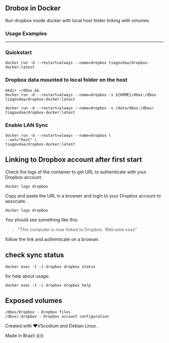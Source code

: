 

## Drobox in Docker

Run dropbox inside docker with local host folder linking with volumes.

### Usage Examples

____

### Quickstart

```
docker run -d --restart=always --name=dropbox tiagovdaa/dropbox-docker:latest
```

### Dropbox data mounted to local folder on the host

```
mkdir ~/dbox &&
docker run -d --restart=always --name=dropbox -v ${HOME}/dbox:/dbox tiagovdaa/dropbox-docker:latest
```

```
docker run -d --restart=always --name=dropbox -v /data/dbox:/dbox/ tiagovdaa/dropbox-docker:latest
```

### Enable LAN Sync

```
docker run -d --restart=always --name=dropbox \
--net="host" \
tiagovdaa/dropbox-docker:latest
```

## Linking to Dropbox account after first start

Check the logs of the container to get URL to authenticate with your Dropbox account.

```
docker logs dropbox
```

Copy and paste the URL in a browser and login to your Dropbox account to associate.

```
docker logs dropbox
```

You should see something like this:

> "This computer is now linked to Dropbox. Welcome xxxx"

follow the link and authenticate on a browser.

##  check sync status

```
docker exec -t -i dropbox dropbox status
```

for help about usage:

```
docker exec -t -i dropbox dropbox help
```

## Exposed volumes

```
/dbox/Dropbox - Dropbox files
/dbox/.dropbox - Dropbox account configuration
```



Created with ❤️VScodium and Debian Linux.

Made in Brazil 🇧🇷